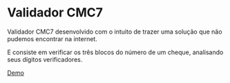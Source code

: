 Validador CMC7
==============

Validador CMC7 desenvolvido com o intuito de trazer uma solução que não pudemos encontrar na internet.

E consiste em verificar os três blocos do número de um cheque, analisando seus dígitos verificadores.

[Demo](http://jsbin.com/OJerUp/1)
